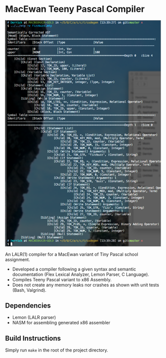 # MacEwan Teeny Pascal Compiler
![](./screenshots/mtp.png)

An LALR(1) compiler for a MacEwan variant of Tiny Pascal school assignment.

- Developed a compiler following a given syntax and semantic documentation (Flex Lexical Analyzer, Lemon Parser, C Language).
- Compiles Teeny Pascal variant to x86 Assembly.
- Does not create any memory leaks nor crashes as shown with unit tests (Bash, Valgrind).

## Dependencies
* Lemon (LALR parser)
* NASM for assembling generated x86 assembler

## Build Instructions

Simply run `make` in the root of the project directory.